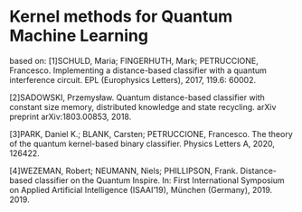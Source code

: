 # Kernel methods for Quantum Machine Learning
based on:
[1]SCHULD, Maria; FINGERHUTH, Mark; PETRUCCIONE, Francesco. Implementing a distance-based classifier with a quantum interference circuit. EPL (Europhysics Letters), 2017, 119.6: 60002.

[2]SADOWSKI, Przemysław. Quantum distance-based classifier with constant size memory, distributed knowledge and state recycling. arXiv preprint arXiv:1803.00853, 2018.

[3]PARK, Daniel K.; BLANK, Carsten; PETRUCCIONE, Francesco. The theory of the quantum kernel-based binary classifier. Physics Letters A, 2020, 126422.

[4]WEZEMAN, Robert; NEUMANN, Niels; PHILLIPSON, Frank. Distance-based classifier on the Quantum Inspire. In: First International Symposium on Applied Artificial Intelligence (ISAAI’19), München (Germany), 2019. 2019.

